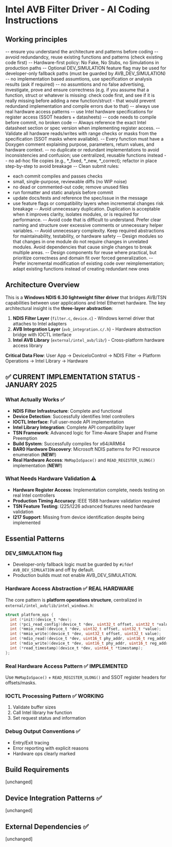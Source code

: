 # Intel AVB Filter Driver - AI Coding Instructions

## Working principles
-- ensure you understand the architecture and patterns before coding
-- avvoid redundandcy, reuse existing functions and patterns (check existing code first)
-- Hardware-first policy: No Fake, No Stubs, no Simulations in production paths
-- Optional DEV_SIMULATION feature flag may be used for developer-only fallback paths (must be guarded by AVB_DEV_SIMULATION)
-- no implementation based assumtions, use specification or analysis results (ask if required)
-- no assumtions and no false advertising, investigate, prove and ensure correctness (e.g. if you assume that a function, struct or whatever is missing: check code first, and see if it is really missing before adding a new function/struct - that would prevent redundand implementation and compile errors due to that)
-- always use real hardware access patterns
-- use Intel hardware specifications for register access (SSOT headers + datasheets)
-- code needs to compile before commit, no broken code
-- Always reference the exact Intel datasheet section or spec version when implementing register access.
-- Validate all hardware reads/writes with range checks or masks from the specification (SSOT masks where available).
-- Every function must have a Doxygen comment explaining purpose, parameters, return values, and hardware context.
-- no duplicate or redundant implementations to avoid inconsistencies and confusion; use centralized, reusable functions instead
-- no ad-hoc file copies (e.g., *_fixed, *_new, *_correct); refactor in place step-by-step to avoid breakage
-- Clean submit rules:
   - each commit compiles and passes checks
   - small, single-purpose, reviewable diffs (no WIP noise)
   - no dead or commented-out code; remove unused files
   - run formatter and static analysis before commit
   - update docs/tests and reference the spec/issue in the message
   - use feature flags or compatibility layers when incremental changes risk breakage
-- Avoid unnecessary duplication. Duplication is acceptable when it improves clarity, isolates modules, or is required for performance.
-- Avoid code that is difficult to understand. Prefer clear naming and structure over excessive comments or unnecessary helper variables.
-- Avoid unnecessary complexity. Keep required abstractions for maintainability, testability, or hardware safety
-- Design modules so that changes in one module do not require changes in unrelated modules. Avoid dependencies that cause single changes to break multiple areas.
-- Design components for reuse where practical, but prioritize correctness and domain fit over forced generalization.
-- Prefer incremental modification of existing code over reimplementation; adapt existing functions instead of creating redundant new ones

## Architecture Overview

This is a **Windows NDIS 6.30 lightweight filter driver** that bridges AVB/TSN capabilities between user applications and Intel Ethernet hardware. The key architectural insight is the **three-layer abstraction**:

1. **NDIS Filter Layer** (`filter.c`, `device.c`) - Windows kernel driver that attaches to Intel adapters
2. **AVB Integration Layer** (`avb_integration.c/.h`) - Hardware abstraction bridge with IOCTL interface  
3. **Intel AVB Library** (`external/intel_avb/lib/`) - Cross-platform hardware access library

**Critical Data Flow**: User App → DeviceIoControl → NDIS Filter → Platform Operations → Intel Library → Hardware

## ✅ CURRENT IMPLEMENTATION STATUS - JANUARY 2025

### What Actually Works ✅
- **NDIS Filter Infrastructure**: Complete and functional
- **Device Detection**: Successfully identifies Intel controllers
- **IOCTL Interface**: Full user-mode API implementation
- **Intel Library Integration**: Complete API compatibility layer
- **TSN Framework**: Advanced logic for Time-Aware Shaper and Frame Preemption
- **Build System**: Successfully compiles for x64/ARM64
- **BAR0 Hardware Discovery**: Microsoft NDIS patterns for PCI resource enumeration (**NEW!**)
- **Real Hardware Access**: `MmMapIoSpace()` and `READ_REGISTER_ULONG()` implementation (**NEW!**)

### What Needs Hardware Validation ⚠️
- **Hardware Register Access**: Implementation complete, needs testing on real Intel controllers
- **Production Timing Accuracy**: IEEE 1588 hardware validation required
- **TSN Feature Testing**: I225/I226 advanced features need hardware validation
- **I217 Support**: Missing from device identification despite being implemented

## Essential Patterns

### DEV_SIMULATION flag
- Developer-only fallback logic must be guarded by `#ifdef AVB_DEV_SIMULATION` and off by default.
- Production builds must not enable AVB_DEV_SIMULATION.

### Hardware Access Abstraction ✅ REAL HARDWARE
The core pattern is **platform operations structure**, centralized in `external/intel_avb/lib/intel_windows.h`:
```c
struct platform_ops {
  int (*init)(device_t *dev);
  int (*pci_read_config)(device_t *dev, uint32_t offset, uint32_t *value);
  int (*mmio_read)(device_t *dev, uint32_t offset, uint32_t *value);
  int (*mmio_write)(device_t *dev, uint32_t offset, uint32_t value);
  int (*mdio_read)(device_t *dev, uint16_t phy_addr, uint16_t reg_addr, uint16_t *value);
  int (*mdio_write)(device_t *dev, uint16_t phy_addr, uint16_t reg_addr, uint16_t value);
  int (*read_timestamp)(device_t *dev, uint64_t *timestamp);
};
```

### Real Hardware Access Pattern ✅ IMPLEMENTED
Use `MmMapIoSpace()` + `READ_REGISTER_ULONG()` and SSOT register headers for offsets/masks.

### IOCTL Processing Pattern ✅ WORKING
1. Validate buffer sizes
2. Call Intel library hw function
3. Set request status and information

### Debug Output Conventions ✅
- Entry/Exit tracing
- Error reporting with explicit reasons
- Hardware ops clearly marked

## Build Requirements
[unchanged]

## Device Integration Patterns ✅
[unchanged]

## External Dependencies ✅
[unchanged]
